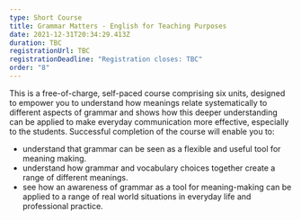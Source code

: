 ```yaml
---
type: Short Course
title: Grammar Matters - English for Teaching Purposes
date: 2021-12-31T20:34:29.413Z
duration: TBC
registrationUrl: TBC
registrationDeadline: "Registration closes: TBC"
order: "8"
---
```

This is a free-of-charge, self-paced course comprising six units, designed to empower you to understand how meanings relate systematically to different aspects of grammar and shows how this deeper understanding can be applied to make everyday communication more effective, especially to the students. Successful completion of the course will enable you to:

* understand that grammar can be seen as a flexible and useful tool for meaning making.
* understand how grammar and vocabulary choices together create a range of different meanings.
* see how an awareness of grammar as a tool for meaning-making can be applied to a range of real world situations in everyday life and professional practice.